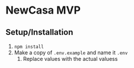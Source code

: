 # NewCasa MVP

## Setup/Installation
1. `npm install`
2. Make a copy of `.env.example` and name it `.env`
   1. Replace values with the actual valuess